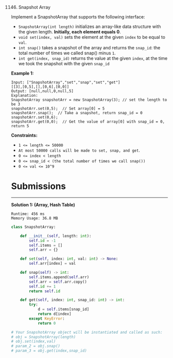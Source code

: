 1146. Snapshot Array

Implement a SnapshotArray that supports the following interface:

* `SnapshotArray(int length)` initializes an array-like data structure with the given length.  **Initially, each element equals 0**.
* `void set(index, val)` sets the element at the given `index` to be equal to `val`.
* `int snap()` takes a snapshot of the array and returns the `snap_id`: the total number of times we called snap() minus `1`.
* `int get(index, snap_id)` returns the value at the given `index`, at the time we took the snapshot with the given `snap_id`

**Example 1:**
```
Input: ["SnapshotArray","set","snap","set","get"]
[[3],[0,5],[],[0,6],[0,0]]
Output: [null,null,0,null,5]
Explanation: 
SnapshotArray snapshotArr = new SnapshotArray(3); // set the length to be 3
snapshotArr.set(0,5);  // Set array[0] = 5
snapshotArr.snap();  // Take a snapshot, return snap_id = 0
snapshotArr.set(0,6);
snapshotArr.get(0,0);  // Get the value of array[0] with snap_id = 0, return 5
```

**Constraints:**

* `1 <= length <= 50000`
* `At most 50000 calls will be made to set, snap, and get`.
* `0 <= index < length`
* `0 <= snap_id < (the total number of times we call snap())`
* `0 <= val <= 10^9`

# Submissions
---
**Solution 1: (Array, Hash Table)**
```
Runtime: 456 ms
Memory Usage: 36.8 MB
```
```python
class SnapshotArray:

    def __init__(self, length: int):
        self.id = -1
        self.items = []
        self.arr = {}

    def set(self, index: int, val: int) -> None:
        self.arr[index] = val

    def snap(self) -> int:
        self.items.append(self.arr)
        self.arr = self.arr.copy()
        self.id += 1
        return self.id

    def get(self, index: int, snap_id: int) -> int:
        try:
            d = self.items[snap_id]
            return d[index]
        except KeyError:
            return 0

# Your SnapshotArray object will be instantiated and called as such:
# obj = SnapshotArray(length)
# obj.set(index,val)
# param_2 = obj.snap()
# param_3 = obj.get(index,snap_id)
```
